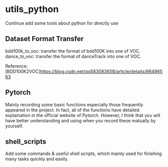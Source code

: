 # utils_python
Continue add some tools about python for directly use

## Dataset Format Transfer
bdd100k_to_voc: transfer the format of bdd100K into one of VOC.
dance_to_voc: transfer the format of danceTrack into one of VOC.

Reference:
[BDD100K2VOC]<https://blog.csdn.net/qq583083658/article/details/86496563>

## Pytorch
Mainly recording some basic functions especially those frequently appeared in the project. In fact, 
all of the functions have detailed explaination in the official website of Pytorch. However, I think 
that you will have better understanding and using when you record these matually by yourself. 

## shell_scripts
Add some commands & useful shell scripts, which mainly used for finishing many tasks quickly and easily.